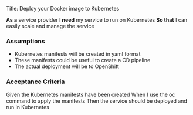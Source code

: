 Title: Deploy your Docker image to Kubernetes

**As a** service provider
**I need** my service to run on Kubernetes
**So that** I can easily scale and manage the service

### Assumptions
* Kubernetes manifests will be created in yaml format
* These manifests could be useful to create a CD pipeline
* The actual deployment will be to OpenShift

### Acceptance Criteria
Given the Kubernetes manifests have been created
When I use the oc command to apply the manifests
Then the service should be deployed and run in Kubernetes
